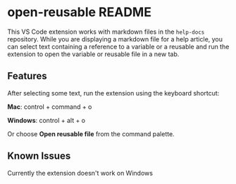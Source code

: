 # open-reusable README

This VS Code extension works with markdown files in the `help-docs` repository. While you are displaying a markdown file for a help article, you can select text containing a reference to a variable or a reusable and run the extension to open the variable or reusable file in a new tab. 

## Features

After selecting some text, run the extension using the keyboard shortcut:

**Mac**: control + command + o

**Windows**: control + alt + o

Or choose **Open reusable file** from the command palette.

## Known Issues

Currently the extension doesn't work on Windows

